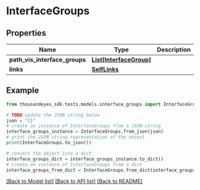 # InterfaceGroups


## Properties

Name | Type | Description | Notes
------------ | ------------- | ------------- | -------------
**path_vis_interface_groups** | [**List[InterfaceGroup]**](InterfaceGroup.md) |  | [optional] 
**links** | [**SelfLinks**](SelfLinks.md) |  | [optional] 

## Example

```python
from thousandeyes_sdk.tests.models.interface_groups import InterfaceGroups

# TODO update the JSON string below
json = "{}"
# create an instance of InterfaceGroups from a JSON string
interface_groups_instance = InterfaceGroups.from_json(json)
# print the JSON string representation of the object
print(InterfaceGroups.to_json())

# convert the object into a dict
interface_groups_dict = interface_groups_instance.to_dict()
# create an instance of InterfaceGroups from a dict
interface_groups_from_dict = InterfaceGroups.from_dict(interface_groups_dict)
```
[[Back to Model list]](../README.md#documentation-for-models) [[Back to API list]](../README.md#documentation-for-api-endpoints) [[Back to README]](../README.md)


